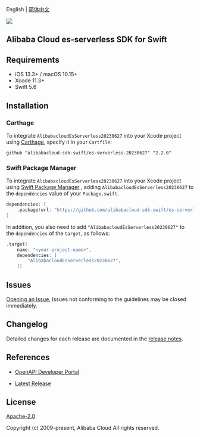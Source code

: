 English | [简体中文](README-CN.md)

![](https://aliyunsdk-pages.alicdn.com/icons/AlibabaCloud.svg)

## Alibaba Cloud es-serverless SDK for Swift

## Requirements

- iOS 13.3+ / macOS 10.15+
- Xcode 11.3+
- Swift 5.6

## Installation

### Carthage

To integrate `AlibabacloudEsServerless20230627` into your Xcode project using [Carthage](https://github.com/Carthage/Carthage), specify it in your `Cartfile`:

```ogdl
github "alibabacloud-sdk-swift/es-serverless-20230627" "2.2.0"
```

### Swift Package Manager

To integrate `AlibabacloudEsServerless20230627` into your Xcode project using [Swift Package Manager](https://swift.org/package-manager/) , adding `AlibabacloudEsServerless20230627` to the `dependencies` value of your `Package.swift`.

```swift
dependencies: [
    .package(url: "https://github.com/alibabacloud-sdk-swift/es-serverless-20230627.git", from: "2.2.0")
]
```

In addition, you also need to add `"AlibabacloudEsServerless20230627"` to the `dependencies` of the `target`, as follows:

```swift
.target(
    name: "<your-project-name>",
    dependencies: [
        "AlibabacloudEsServerless20230627",
    ])
```

## Issues

[Opening an Issue](https://github.com/alibabacloud-sdk-swift/es-serverless-20230627/issues/new), Issues not conforming to the guidelines may be closed immediately.

## Changelog

Detailed changes for each release are documented in the [release notes](./ChangeLog.txt).

## References

* [OpenAPI Developer Portal](https://next.api.alibabacloud.com/home)
- [Latest Release](https://github.com/alibabacloud-sdk-swift/es-serverless-20230627)

## License

[Apache-2.0](http://www.apache.org/licenses/LICENSE-2.0)

Copyright (c) 2009-present, Alibaba Cloud All rights reserved.
